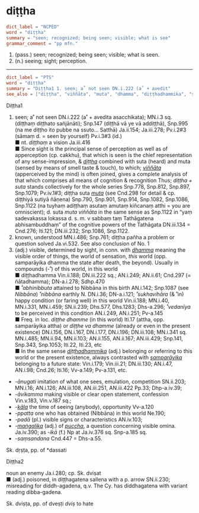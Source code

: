 # diṭṭha

``` toml
dict_label = "NCPED"
word = "diṭṭha"
summary = "seen; recognized; being seen; visible; what is see"
grammar_comment = "pp mfn."
```

1. (pass.) seen; recognized; being seen; visible; what is seen.
2. (n.) seeing; sight; perception.

--------------------

``` toml
dict_label = "PTS"
word = "diṭṭha"
summary = "Diṭṭha1 1. seen; a˚ not seen DN.i.222 (a˚ + avedit"
see_also = ["diṭṭha", "viññāta", "muta", "dhamma", "diṭṭhadhammika", "samparāyika", "kāla", "maṅgalika", "puccha"]
```

Diṭṭha1
1. seen; a˚ not seen DN.i.222 (a˚ \+ avedita asacchikata); MN.i.3 sq. (diṭṭhaṃ diṭṭhato sañjānāti); Snp.147 (diṭṭhā vā ye vā addiṭṭhā), Snp.995 (na me diṭṭho ito pubbe na ssuto… Satthā) Ja.ii.154; Ja.iii.278; Pv.i.2#3 (sāmaṃ d. = seen by yourself) Pv.i.3#3 (id.)  
   ■ nt. *diṭṭhaṃ* a vision Ja.iii.416  
   ■ Since sight is the principal sense of perception as well as of apperception (cp. cakkhu), that which is seen is the chief representation of any sense\-impression, & *[diṭṭha](diṭṭha.md)* combined with suta (heard) and muta (sensed by means of smell taste & touch), to which; *[viññāta](viññāta.md)* (apperceived by the mind) is often joined, gives a complete analysis of that which comprises all means of cognition & recognition Thus; *diṭṭha \+ suta* stands collectively for the whole series Snp.778, Snp.812, Snp.897, Snp.1079; Pv.iv.1#3; diṭṭha suta *[muta](muta.md)* (see Cnd.298 for detail & cp. diṭṭhiyā sutiyā ñāṇena) Snp.790, Snp.901, Snp.914, Snp.1082, Snp.1086, Snp.1122 (na tuyhaṃ adiṭṭhaṃ asutaṃ amutaṃ kiñcanaṃ atthi = you are omniscient); d. suta *muta viññāta* in the same sense as Snp.1122 in “yaṃ sadevakassa lokassa d. s. m. v sabbaṃ taṃ Tathāgatena abhisambuddhaṃ” of the cognitive powers of the Tathāgata DN.iii.134 = Cnd.276; Iti.121; DN.iii.232; Snp.1086, Snp.1122.
2. known, understood MN.i.486; Snp.761; diṭṭha pañha a problem or question solved Ja.vi.532. See also conclusion of No. 1
3. (adj.) visible, determined by sight, in conn. with *[dhamma](dhamma.md)* meaning the visible order of things, the world of sensation, *this* world (opp. samparāyika dhamma the state after death, the beyond). Usually in compounds (\-˚) of this world, in this world  
   ■ diṭṭhadhamma Vin.ii.188; DN.iii.222 sq.; AN.i.249; AN.ii.61; Cnd.297 (= ñātadhamma); DN\-a.i.278; Sdhp.470  
   ■ *˚abhinibbuta* attained to Nibbāna in this birth AN.i.142; Snp.1087 (see *Nibbāna*) *˚nibbāna* earthly N. DN.i.36; DN\-a.i.121; *˚sukhavihāra* (& ˚in) happy condition (or faring well) in this world Vin.ii.188; MN.i.40, MN.i.331, MN.i.459; SN.ii.239; Dhs.577, Dhs.1283; Dhs\-a.296; *˚vedanīya* to be perceived in this condition AN.i.249, AN.i.251; Pv\-a.145  
   ■ Freq. in loc. *diṭṭhe dhamme* (in this world) Iti.17 (attha, opp. samparāyika attha) or *diṭṭhe va dhamme* (already or even in the present existence) DN.i.156, DN.i.167, DN.i.177, DN.i.196; DN.iii.108; MN.i.341 sq. MN.i.485; MN.ii.94, MN.ii.103; AN.ii.155, AN.ii.167; AN.iii.429; Snp.141, Snp.343, Snp.1053; Iti.22, Iti.23, etc  
   ■ In the same sense *[diṭṭhadhammika](diṭṭhadhammika.md)* (adj.) belonging or referring to this world or the present existence, always contrasted with *[samparāyika](samparāyika.md)* belonging to a future state: Vin.i.179; Vin.iii.21; DN.iii.130; AN.i.47, AN.i.98; Cnd.26; Iti.16; Vv\-a.149; Pv\-a.131, etc.

* *\-ānugati* imitation of what one sees, emulation, competition SN.ii.203; MN.i.16; AN.i.126; AN.iii.108, AN.iii.251, AN.iii.422 Pp.33; Dhp\-a.iv.39;
* *\-āvikamma* making visible or clear open statement, confession Vin.v.183, Vin.v.187 sq.;
* *\-[kāla](kāla.md)* the time of seeing (anybody), opportunity Vv\-a.120
* *\-ppatta* one who has obtained (Nibbāna) in this world Ne.190;
* *\-padā* (pl.) visible signs or characteristics AN.iv.103;
* *\-[maṅgalika](maṅgalika.md)* (adj.) of *[puccha](puccha.md)*, a question concerning visible omina. Ja.iv.390; as *\-ikā* (f.) Np at Ja.iv.376 sq. Snp\-a.185 sq.
* *\-saṃsandana* Cnd.447 = Dhs\-a.55.

Sk. dṛṣṭa, pp. of \*dassati

Diṭṭha2

noun an enemy Ja.i.280; cp. Sk. dviṣat  
■ (adj.) poisoned, in diṭṭhagatena sallena with a p. arrow SN.ii.230; misreading for diddh\-agadena, q.v. The Cy. has diddhagatena with variant reading dibba\-gadena.

Sk. dviṣṭa, pp. of dveṣṭi *dviṣ* to hate

